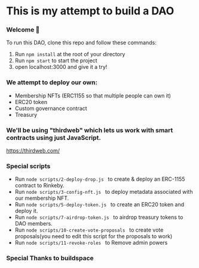 # This is my attempt to build a DAO

### **Welcome 👋**
To run this DAO, clone this repo and follow these commands:

1. Run `npm install` at the root of your directory
2. Run `npm start` to start the project
3. open localhost:3000 and give it a try!

### We attempt to deploy our own:
 - Membership NFTs (ERC1155 so that multiple people can own it)
 - ERC20 token
 - Custom governance contract
 - Treasury 

### We'll be using "thirdweb" which lets us work with smart contracts using just JavaScript.
https://thirdweb.com/ 

### Special scripts
 - Run `node scripts/2-deploy-drop.js ` to create & deploy an ERC-1155 contract to Rinkeby.
 - Run `node scripts/3-config-nft.js ` to deploy metadata associated with our membership NFT.
 - Run `node scripts/5-deploy-token.js ` to create an ERC20 token and deploy it.
 - Run `node scripts/7-airdrop-token.js ` to airdrop treasury tokens to DAO members.
 - Run `node scripts/10-create-vote-proposals ` to create vote proposals(you need to edit this script for the proposals to work)
 - Run `node scripts/11-revoke-roles ` to Remove admin powers

### Special Thanks to buildspace
